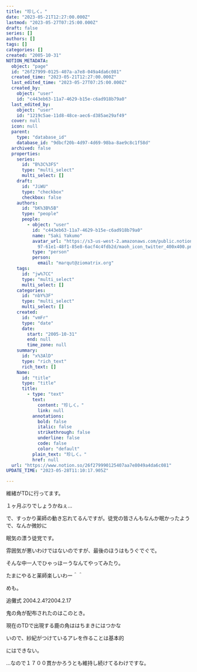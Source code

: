 ```yaml
---
title: "珍しく。"
date: "2023-05-21T12:27:00.000Z"
lastmod: "2023-05-27T07:25:00.000Z"
draft: false
series: []
authors: []
tags: []
categories: []
created: "2005-10-31"
NOTION_METADATA:
  object: "page"
  id: "26f27999-0125-407a-a7e8-049a4da6c081"
  created_time: "2023-05-21T12:27:00.000Z"
  last_edited_time: "2023-05-27T07:25:00.000Z"
  created_by:
    object: "user"
    id: "c443eb63-11a7-4629-b15e-c6ad918b79a0"
  last_edited_by:
    object: "user"
    id: "1219c5ae-11d8-48ce-aec6-d385ae29af49"
  cover: null
  icon: null
  parent:
    type: "database_id"
    database_id: "9dbcf20b-4d97-4d69-98ba-8ae9c8c1f58d"
  archived: false
  properties:
    series:
      id: "B%3C%3FS"
      type: "multi_select"
      multi_select: []
    draft:
      id: "JiWU"
      type: "checkbox"
      checkbox: false
    authors:
      id: "bK%3B%5B"
      type: "people"
      people:
        - object: "user"
          id: "c443eb63-11a7-4629-b15e-c6ad918b79a0"
          name: "Saki Yakumo"
          avatar_url: "https://s3-us-west-2.amazonaws.com/public.notion-static.com/3ad1c4\
            97-61e1-48f1-85e8-6acf4c4fdb2d/maoh_icon_twitter_400x400.png"
          type: "person"
          person:
            email: "marqut@ziomatrix.org"
    tags:
      id: "jw%7CC"
      type: "multi_select"
      multi_select: []
    categories:
      id: "nbY%3F"
      type: "multi_select"
      multi_select: []
    created:
      id: "vmFr"
      type: "date"
      date:
        start: "2005-10-31"
        end: null
        time_zone: null
    summary:
      id: "x%3AlD"
      type: "rich_text"
      rich_text: []
    Name:
      id: "title"
      type: "title"
      title:
        - type: "text"
          text:
            content: "珍しく。"
            link: null
          annotations:
            bold: false
            italic: false
            strikethrough: false
            underline: false
            code: false
            color: "default"
          plain_text: "珍しく。"
          href: null
  url: "https://www.notion.so/26f279990125407aa7e8049a4da6c081"
UPDATE_TIME: "2023-05-28T11:10:17.905Z"

---
```

<link rel="stylesheet" href="https://cdn.jsdelivr.net/npm/katex@0.16.2/dist/katex.min.css" integrity="sha384-bYdxxUwYipFNohQlHt0bjN/LCpueqWz13HufFEV1SUatKs1cm4L6fFgCi1jT643X" crossorigin="anonymous">


維緒がTDに行ってます。


１ヶ月ぶりでしょうかねぇ…


で、すっかり薬師の動き忘れてるんですが。徒党の皆さんもなんか眠かったようで、なんか微妙に


眠気の漂う徒党です。


雰囲気が悪いわけではないのですが、最後のほうはもうぐでぐで。


そんな中一人でひゃっほーうなんてやってみたり。


たまにやると薬師楽しいわー＾＾


めも。


追儺式 2004.2.4?2004.2.17


鬼の角が配布されたのはこのとき。


現在のTDで出現する鹿の角ははちまきにはつかな


いので、紗紀がつけているアレを作ることは基本的


にはできない。


…なので１７００貫かかろうとも維持し続けてるわけですな。

